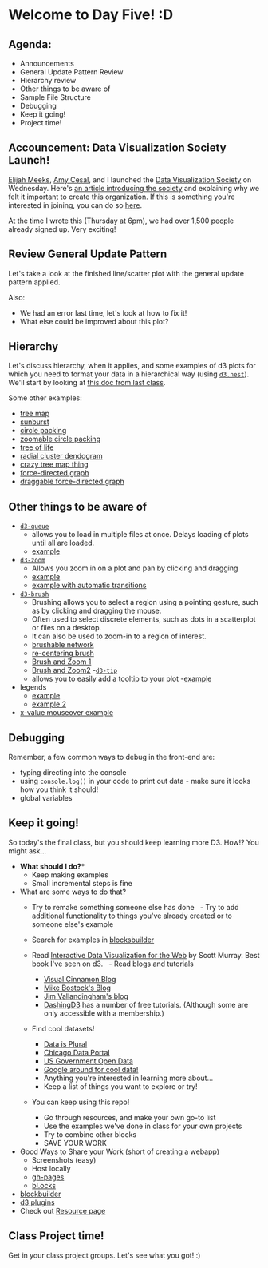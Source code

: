 # Welcome to Day Five! :D

## Agenda:

- Announcements
- General Update Pattern Review
- Hierarchy review
- Other things to be aware of
- Sample File Structure
- Debugging
- Keep it going!
- Project time!


## Accouncement: Data Visualization Society Launch!

[Elijah Meeks](https://twitter.com/Elijah_Meeks), [Amy Cesal](https://twitter.com/AmyCesal), and I launched the [Data Visualization Society](https://www.datavisualizationsociety.com/) on Wednesday. Here's [an article introducing the society](https://medium.com/data-visualization-society/introducing-the-data-visualization-society-d13d42ab0bec) and explaining why we felt it important to create this organization. If this is something you're interested in joining, you can do so [here](https://www.datavisualizationsociety.com/join).

At the time I wrote this (Thursday at 6pm), we had over 1,500 people already signed up. Very exciting!

## Review General Update Pattern

Let's take a look at the finished line/scatter plot with the general update pattern applied. 

Also:
- We had an error last time, let's look at how to fix it!
- What else could be improved about this plot?

## Hierarchy

Let's discuss hierarchy, when it applies, and some examples of d3 plots for which you need to format your data in a hierarchical way (using [`d3.nest`](https://github.com/d3/d3-collection#nests)). We'll start by looking at [this doc from last class](/Projects&Exercises/TreeMap/).

Some other examples:

- [tree map](https://blockbuilder.org/mbostock/8fe6fa6ed1fa976e5dd76cfa4d816fec)
- [sunburst](https://blockbuilder.org/EE2dev/4153ee8eafb5a27d32588b12877a0ea7)
- [circle packing](https://blockbuilder.org/mbostock/4063530)
- [zoomable circle packing](https://blockbuilder.org/mbostock/7607535)
- [tree of life](https://blockbuilder.org/mbostock/c034d66572fd6bd6815a)
- [radial cluster dendogram](https://blockbuilder.org/mbostock/4339607)
- [crazy tree map thing](https://blockbuilder.org/mbostock/4341134)
- [force-directed graph](https://blockbuilder.org/mbostock/4062045)
- [draggable force-directed graph](https://blockbuilder.org/mbostock/4557698)

## Other things to be aware of
- [`d3-queue`](https://github.com/d3/d3-queue)
  - allows you to load in multiple files at once. Delays loading of plots until all are loaded.
  - [example](https://blockbuilder.org/mbostock/1696080)
- [`d3-zoom`](https://github.com/d3/d3-zoom)
  - Allows you zoom in on a plot and pan by clicking and dragging
  - [example](https://blockbuilder.org/mbostock/d1f7b58631e71fbf9c568345ee04a60e)
  - [example with automatic transitions](https://blockbuilder.org/mbostock/b783fbb2e673561d214e09c7fb5cedee)
- [`d3-brush`](https://github.com/d3/d3-brush)
  - Brushing allows you to select a region using a pointing gesture, such as by clicking and dragging the mouse. 
  - Often used to select discrete elements, such as dots in a scatterplot or files on a desktop. 
  - It can also be used to zoom-in to a region of interest.
  - [brushable network](https://blockbuilder.org/mbostock/4560481)
  - [re-centering brush](https://blockbuilder.org/mbostock/6498000)
  - [Brush and Zoom 1](https://blockbuilder.org/mbostock/34f08d5e11952a80609169b7917d4172)
  - [Brush and Zoom2](https://blockbuilder.org/mbostock/f48fcdb929a620ed97877e4678ab15e6)
-[`d3-tip`](https://github.com/Caged/d3-tip)
  - allows you to easily add a tooltip to your plot
  -[example](http://bl.ocks.org/Caged/6476579)
- legends
  - [example](https://blockbuilder.org/mbostock/3887051)
  - [example 2](https://blockbuilder.org/mbostock/1341679)
- [x-value mouseover example](https://bl.ocks.org/mbostock/3902569)

## Debugging

Remember, a few common ways to debug in the front-end are:

- typing directing into the console
- using `console.log()` in your code to print out data - make sure it looks how you think it should!
- global variables

## Keep it going! 
So today's the final class, but you should keep learning more D3. How!? You might ask...

  - **What should I do?*** 
    - Keep making examples
    - Small incremental steps is fine
  - What are some ways to do that?
    - Try to remake something someone else has done
    - Try to add additional functionality to things you've already created or to someone else's example
    - Search for examples in [blocksbuilder](https://blockbuilder.org/search)
    - Read [Interactive Data Visualization for the Web](https://www.amazon.com/Interactive-Data-Visualization-Web-Introduction/dp/1491921285/ref=pd_lpo_sbs_14_t_0?_encoding=UTF8&psc=1&refRID=E4SJ53PCAA5KA87ARSH5) by Scott Murray. Best book I've seen on d3.
    - Read blogs and tutorials
       - [Visual Cinnamon Blog](https://www.visualcinnamon.com/blog)
       - [Mike Bostock's Blog](https://bost.ocks.org/mike/)
       - [Jim Vallandingham's blog](http://vallandingham.me/)
       - [DashingD3](https://www.dashingd3js.com/) has a number of free tutorials. (Although some are only accessible with a membership.)

    - Find cool datasets!
      - [Data is Plural](https://tinyletter.com/data-is-plural)
      - [Chicago Data Portal](https://data.cityofchicago.org)
      - [US Government Open Data](https://www.data.gov)
      - [Google around for cool data!](http://lmgtfy.com/?q=interesting+datasets)
      - Anything you're interested in learning more about...
      - Keep a list of things you want to explore or try!
    - You can keep using this repo!
      - Go through resources, and make your own go-to list
      - Use the examples we've done in class for your own projects
      - Try to combine other blocks
      - SAVE YOUR WORK
  - Good Ways to Share your Work (short of creating a webapp)
      - Screenshots (easy)
      - Host locally 
      - [gh-pages](https://pages.github.com/)
      - [bl.ocks](https://bl.ocks.org)
  - [blockbuilder](http://blockbuilder.org/)
  - [d3 plugins](https://github.com/d3/d3-plugins)
  - Check out [Resource page](resources.md)


## Class Project time!

Get in your class project groups. Let's see what you got! :)



